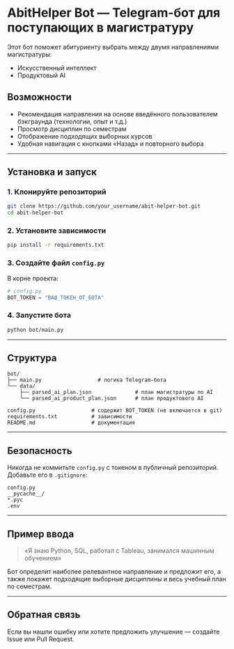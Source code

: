 # AbitHelper Bot — Telegram-бот для поступающих в магистратуру

Этот бот поможет абитуриенту выбрать между двумя направлениями магистратуры:

- Искусственный интеллект
- Продуктовый AI

## Возможности

- Рекомендация направления на основе введённого пользователем бэкграунда (технологии, опыт и т.д.)
- Просмотр дисциплин по семестрам
- Отображение подходящих выборных курсов
- Удобная навигация с кнопками «Назад» и повторного выбора

---

## Установка и запуск

### 1. Клонируйте репозиторий

```bash
git clone https://github.com/your_username/abit-helper-bot.git
cd abit-helper-bot
```

### 2. Установите зависимости

```bash
pip install -r requirements.txt
```

### 3. Создайте файл `config.py`

В корне проекта:

```python
# config.py
BOT_TOKEN = "ВАШ_ТОКЕН_ОТ_БОТА"
```

### 4. Запустите бота

```bash
python bot/main.py
```

---

## Структура

```
bot/
├── main.py                  # логика Telegram-бота
└── data/
    ├── parsed_ai_plan.json              # план магистратуры по AI
    └── parsed_ai_product_plan.json      # план продуктового AI

config.py                  # содержит BOT_TOKEN (не включается в git)
requirements.txt           # зависимости
README.md                  # документация
```

---

## Безопасность

 Никогда не коммитьте `config.py` с токеном в публичный репозиторий. Добавьте его в `.gitignore`:

```gitignore
config.py
__pycache__/
*.pyc
.env
```

---

## Пример ввода

> «Я знаю Python, SQL, работал с Tableau, занимался машинным обучением»

Бот определит наиболее релевантное направление и предложит его, а также покажет подходящие выборные дисциплины и весь учебный план по семестрам.

---

## Обратная связь

Если вы нашли ошибку или хотите предложить улучшение — создайте Issue или Pull Request.
